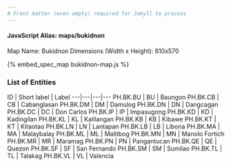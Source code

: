 ```yaml
---
# Front matter (even empty) required for Jekyll to process
---
```


#### JavaScript Alias: maps/bukidnon

Map Name: Bukidnon
Dimensions (Width x Height): 610x570



{% embed_spec_map bukidnon-map.js %}

### List of Entities

ID | Short label | Label
---|---|---|---
PH.BK.BU | BU | Baungon
PH.BK.CB | CB | Cabanglasan
PH.BK.DM | DM | Damulog
PH.BK.DN | DN | Dangcagan
PH.BK.DC | DC | Don Carlos
PH.BK.IP | IP | Impasugong
PH.BK.KD | KD | Kadingilan
PH.BK.KL | KL | Kalilangan
PH.BK.KB | KB | Kibawe
PH.BK.KT | KT | Kitaotao
PH.BK.LN | LN | Lantapan
PH.BK.LB | LB | Libona
PH.BK.MA | MA | Malaybalay
PH.BK.ML | ML | Malitbog
PH.BK.MN | MN | Manolo Fortich
PH.BK.MR | MR | Maramag
PH.BK.PN | PN | Pangantucan
PH.BK.QE | QE | Quezon
PH.BK.SF | SF | San Fernando
PH.BK.SM | SM | Sumilao
PH.BK.TL | TL | Talakag
PH.BK.VL | VL | Valencia